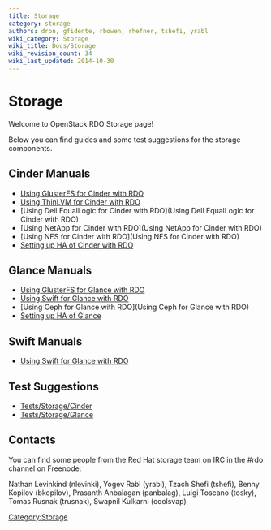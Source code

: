 ```yaml
---
title: Storage
category: storage
authors: dron, gfidente, rbowen, rhefner, tshefi, yrabl
wiki_category: Storage
wiki_title: Docs/Storage
wiki_revision_count: 34
wiki_last_updated: 2014-10-30
---
```


# Storage

Welcome to OpenStack RDO Storage page!

Below you can find guides and some test suggestions for the storage components.

## Cinder Manuals

*   [Using GlusterFS for Cinder with RDO](Cinder/using-glusterfs-for-cinder-with-rdo)
*   [Using ThinLVM for Cinder with RDO](Cinder/using-thinlvm-for-cinder-with-rdo)
*   [Using Dell EqualLogic for Cinder with RDO](Using Dell EqualLogic for Cinder with RDO)
*   [Using NetApp for Cinder with RDO](Using NetApp for Cinder with RDO)
*   [Using NFS for Cinder with RDO](Using NFS for Cinder with RDO)
*   [Setting up HA of Cinder with RDO](Cinder/setting-up-ha-of-cinder)

## Glance Manuals

*   [Using GlusterFS for Glance with RDO](Glance/using-glusterfs-for-glance-with-rdo)
*   [Using Swift for Glance with RDO](Glance/using-swift-for-glance-with-rdo)
*   [Using Ceph for Glance with RDO](Using Ceph for Glance with RDO)
*   [Setting up HA of Glance](Glance/setting-up-ha-of-glance)

## Swift Manuals

*   [Using Swift for Glance with RDO](Glance/using-swift-for-glance-with-rdo)

## Test Suggestions

*   [Tests/Storage/Cinder](Tests/Storage/Cinder)
*   [Tests/Storage/Glance](Tests/Storage/Glance)

## Contacts

You can find some people from the Red Hat storage team on IRC in the #rdo channel on Freenode:

Nathan Levinkind (nlevinki), Yogev Rabl (yrabl), Tzach Shefi (tshefi), Benny Kopilov (bkopilov), Prasanth Anbalagan (panbalag), Luigi Toscano (tosky), Tomas Rusnak (trusnak), Swapnil Kulkarni (coolsvap)

<Category:Storage>
